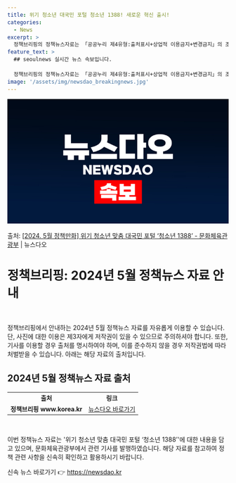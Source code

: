 ```yaml
---
title: 위기 청소년 대국민 포털 청소년 1388! 새로운 혁신 출시!
categories:
  - News
excerpt: >
  정책브리핑의 정책뉴스자료는 「공공누리 제4유형:출처표시+상업적 이용금지+변경금지」의 조건에 따라 자유롭게 이…
feature_text: >
  ## seoulnews 실시간 뉴스 속보입니다.

  정책브리핑의 정책뉴스자료는 「공공누리 제4유형:출처표시+상업적 이용금지+변경금지」의 조건에 따라 자유롭게 이…
image: '/assets/img/newsdao_breakingnews.jpg'
---
```


![뉴스다오 속보](/assets/img/newsdao_breakingnews.jpg)

<p>출처: <a href="https://newsdao.kr/3712" rel="dofollow">[2024. 5월 정책만화] 위기 청소년 맞춤 대국민 포털 ‘청소년 1388’ - 문화체육관광부</a> | 뉴스다오</p>

<h1>정책브리핑: 2024년 5월 정책뉴스 자료 안내</h1>
<p data-ke-size="size16">&nbsp;</p>
정책브리핑에서 안내하는 2024년 5월 정책뉴스 자료를 자유롭게 이용할 수 있습니다. 단, 사진에 대한 이용은 제3자에게 저작권이 있을 수 있으므로 주의하셔야 합니다. 또한, 기사를 이용할 경우 출처를 명시하여야 하며, 이를 준수하지 않을 경우 저작권법에 따라 처벌받을 수 있습니다. 아래는 해당 자료의 출처입니다.

<h2 data-ke-size="size26">2024년 5월 정책뉴스 자료 출처</h2>
<table>
    <tr>
        <td style="text-align: center; height: 17px;"><b>출처</b></td>
        <td style="text-align: center; height: 17px;"><b>링크</b></td>
    </tr>
    <tr>
        <td style="text-align: center; height: 17px;"><b>정책브리핑 www.korea.kr</b></td>
        <td style="text-align: center; height: 17px;"><a href="https://newsdao.kr/3712">뉴스다오 바로가기</a></td>
    </tr>
</table>
<p data-ke-size="size16">&nbsp;</p>
이번 정책뉴스 자료는 '위기 청소년 맞춤 대국민 포털 ‘청소년 1388’'에 대한 내용을 담고 있으며, 문화체육관광부에서 관련 기사를 발행하였습니다. 해당 자료를 참고하여 정책 관련 사항을 신속히 확인하고 활용하시기 바랍니다. 

신속 뉴스 바로가기 👉 <a href="https://newsdao.kr" rel="dofollow">https://newsdao.kr</a>


